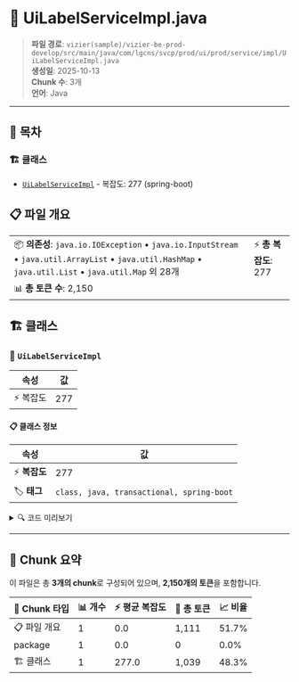 # 📄 UiLabelServiceImpl.java

> **파일 경로**: `vizier(sample)/vizier-be-prod-develop/src/main/java/com/lgcns/svcp/prod/ui/prod/service/impl/UiLabelServiceImpl.java`  
> **생성일**: 2025-10-13  
> **Chunk 수**: 3개  
> **언어**: Java
---

## 📑 목차

### 🏗️ 클래스
- [`UiLabelServiceImpl`](#class-uilabelserviceimpl) - 복잡도: 277 (spring-boot)

## 📋 파일 개요

| | |
|--|--|
| 📦 **의존성**: `java.io.IOException` • `java.io.InputStream` • `java.util.ArrayList` • `java.util.HashMap` • `java.util.List` • `java.util.Map` 외 28개 | ⚡ **총 복잡도**: 277 |
| 📊 **총 토큰 수**: 2,150 |  |



## 🏗️ 클래스

### <a id="class-uilabelserviceimpl"></a>🎯 `UiLabelServiceImpl`

| 속성 | 값 |
|------|----|
| ⚡ 복잡도 | 277 |



#### 📋 클래스 정보

| 속성 | 값 |
|------|----|
| ⚡ **복잡도** | 277 || 📍 **라인 범위** | 43-43 |
| 🏷️ **태그** | `class, java, transactional, spring-boot` || 🏗️ **프레임워크** | `spring-boot` |

<details>
<summary>🔍 코드 미리보기</summary>

```java
public class UiLabelServiceImpl implements UiLabelService {

	private final CommonDao commonDao;
	private final LabelMapper labelMapper;
	private final ExcelHelper excelHelper;

	@Override
	public PageResult<MultiLangLabelDto> findAll(LabelSearchPagingDto params) {
		LabelSearchPagingDto properties = buildProperties(params);
		PageResult<MultiLangLabelEntity> pageResult = commonDao.selectPagedList("ui-multi-lang-label-m.findByProperties", properties);
		List<MultiLangLabelDto> dtos = convertListEntityToDto(pageResult.getElements());
		return new PageResult<MultiLangLabelDto>(dtos, pageResult.getPage(), pageResult.getSize(), pageResult.getTotalElements());
	}

	private List<MultiLangLabelDto> convertListEntityToDto(List<MultiLangLabelEntity> entities) {
		return entities.stream().map(item -...
```

**Chunk 정보**
- 🆔 **ID**: `9a0925add439`
- 📍 **라인**: 43-43
- 📊 **토큰**: 1039
- 🏷️ **태그**: `class, java, transactional, spring-boot`

</details>

---





## 🧩 Chunk 요약

이 파일은 총 **3개의 chunk**로 구성되어 있으며, **2,150개의 토큰**을 포함합니다.

| 🧩 Chunk 타입 | 📊 개수 | ⚡ 평균 복잡도 | 📝 총 토큰 | 📈 비율 |
|---------------|--------|-------------|----------|--------|
| 📋 파일 개요 | 1 | 0.0 | 1,111 | 51.7% |
| package | 1 | 0.0 | 0 | 0.0% |
| 🏗️ 클래스 | 1 | 277.0 | 1,039 | 48.3% |

